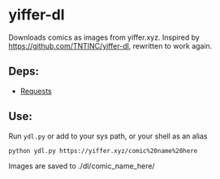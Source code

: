 # yiffer-dl
Downloads comics as images from yiffer.xyz. Inspired by https://github.com/TNTINC/yiffer-dl, rewritten to work again.

## Deps:
- [Requests](https://pypi.org/project/requests/)

## Use:
Run `ydl.py` or add to your sys path, or your shell as an alias

```
python ydl.py https://yiffer.xyz/comic%20name%20here 
```

Images are saved to ./dl/comic_name_here/
